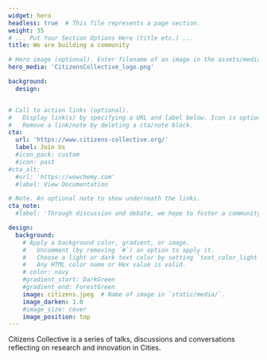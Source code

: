 ```yaml
---
widget: hero
headless: true  # This file represents a page section.
weight: 35
# ... Put Your Section Options Here (title etc.) ...
title: We are building a community

# Hero image (optional). Enter filename of an image in the assets/media/ folder.
hero_media: 'CitizensCollective_logo.png'

background:
  design:


# Call to action links (optional).
#   Display link(s) by specifying a URL and label below. Icon is optional for `cta`.
#   Remove a link/note by deleting a cta/note block.
cta:
  url: 'https://www.citizens-collective.org/'
  label: Join Us
  #icon_pack: custom
  #icon: past
#cta_alt:
  #url: 'https://wowchemy.com'
  #label: View Documentation

# Note. An optional note to show underneath the links.
cta_note:
  #label: 'Through discussion and debate, we hope to foster a community of scholars, artists, activists, and decision-makers who value equity and diversity and strive for justice.'

design:
  background:
    # Apply a background color, gradient, or image.
    #   Uncomment (by removing `#`) an option to apply it.
    #   Choose a light or dark text color by setting `text_color_light`.
    #   Any HTML color name or Hex value is valid.
    # color: navy
    #gradient_start: DarkGreen
    #gradient_end: ForestGreen
    image: citizens.jpeg  # Name of image in `static/media/`.
    image_darken: 1.0
    #image_size: cover
    image_position: top
---
```



Citizens Collective is a series of talks, discussions and conversations reflecting on research and innovation in Cities.
